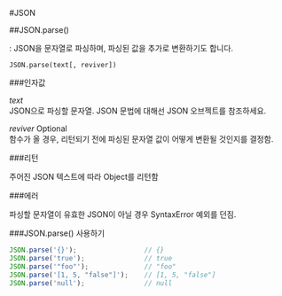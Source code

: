 #JSON

##JSON.parse()

 :  JSON을 문자열로 파싱하며, 파싱된 값을 추가로 변환하기도 합니다. <br>

 ```
 JSON.parse(text[, reviver])
 ```
 
  ###인자값
  
  *text* <br>
  JSON으로 파싱할 문자열. JSON 문법에 대해선 JSON 오브젝트를 참조하세요.
  
  *reviver* Optional <br>
  함수가 올 경우, 리턴되기 전에 파싱된 문자열 값이 어떻게 변환될 것인지를 결정함.
  
  ###리턴
  
  주어진 JSON 텍스트에 따라 Object를 리턴함
  
  ###에러
  
  파싱할 문자열이 유효한 JSON이 아닐 경우 SyntaxError  예외를 던짐.
  
  ###JSON.parse() 사용하기
  
  ```javascript
  JSON.parse('{}');                 // {}
  JSON.parse('true');               // true
  JSON.parse('"foo"');              // "foo"
  JSON.parse('[1, 5, "false"]');    // [1, 5, "false"]
  JSON.parse('null');               // null 
  ```
  